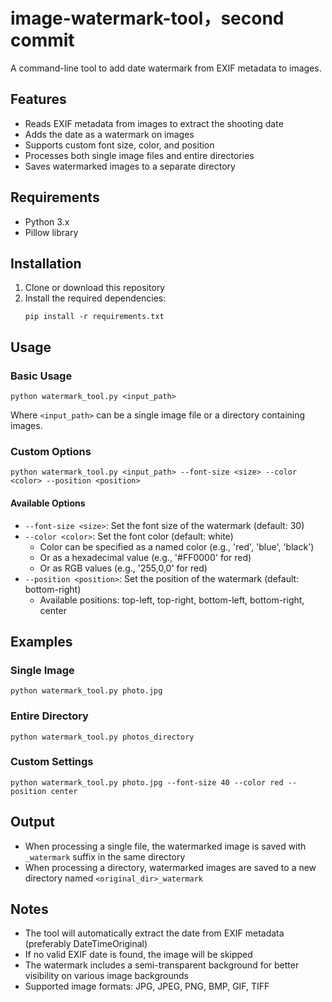 # image-watermark-tool，second commit
A command-line tool to add date watermark from EXIF metadata to images.

## Features
- Reads EXIF metadata from images to extract the shooting date
- Adds the date as a watermark on images
- Supports custom font size, color, and position
- Processes both single image files and entire directories
- Saves watermarked images to a separate directory

## Requirements
- Python 3.x
- Pillow library

## Installation
1. Clone or download this repository
2. Install the required dependencies:
   ```
   pip install -r requirements.txt
   ```

## Usage

### Basic Usage
```
python watermark_tool.py <input_path>
```
Where `<input_path>` can be a single image file or a directory containing images.

### Custom Options
```
python watermark_tool.py <input_path> --font-size <size> --color <color> --position <position>
```

#### Available Options
- `--font-size <size>`: Set the font size of the watermark (default: 30)
- `--color <color>`: Set the font color (default: white)
  - Color can be specified as a named color (e.g., 'red', 'blue', 'black')
  - Or as a hexadecimal value (e.g., '#FF0000' for red)
  - Or as RGB values (e.g., '255,0,0' for red)
- `--position <position>`: Set the position of the watermark (default: bottom-right)
  - Available positions: top-left, top-right, bottom-left, bottom-right, center

## Examples

### Single Image
```
python watermark_tool.py photo.jpg
```

### Entire Directory
```
python watermark_tool.py photos_directory
```

### Custom Settings
```
python watermark_tool.py photo.jpg --font-size 40 --color red --position center
```

## Output
- When processing a single file, the watermarked image is saved with `_watermark` suffix in the same directory
- When processing a directory, watermarked images are saved to a new directory named `<original_dir>_watermark`

## Notes
- The tool will automatically extract the date from EXIF metadata (preferably DateTimeOriginal)
- If no valid EXIF date is found, the image will be skipped
- The watermark includes a semi-transparent background for better visibility on various image backgrounds
- Supported image formats: JPG, JPEG, PNG, BMP, GIF, TIFF
